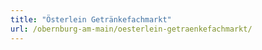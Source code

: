 ```yaml
---
title: "Österlein Getränkefachmarkt"
url: /obernburg-am-main/oesterlein-getraenkefachmarkt/
---
```

